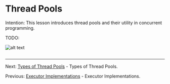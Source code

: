 # Thread Pools

Intention: This lesson introduces thread pools and their utility in concurrent programming.

TODO:

![alt text](../../etc/multithreading/img.png "Img")

```java

```

<hr>

Next: [Types of Thread Pools](chapter_32.md "Types of Thread Pools") - Types of Thread Pools.

Previous: [Executor Implementations](chapter_30.md "Executor Implementations") - Executor Implementations.